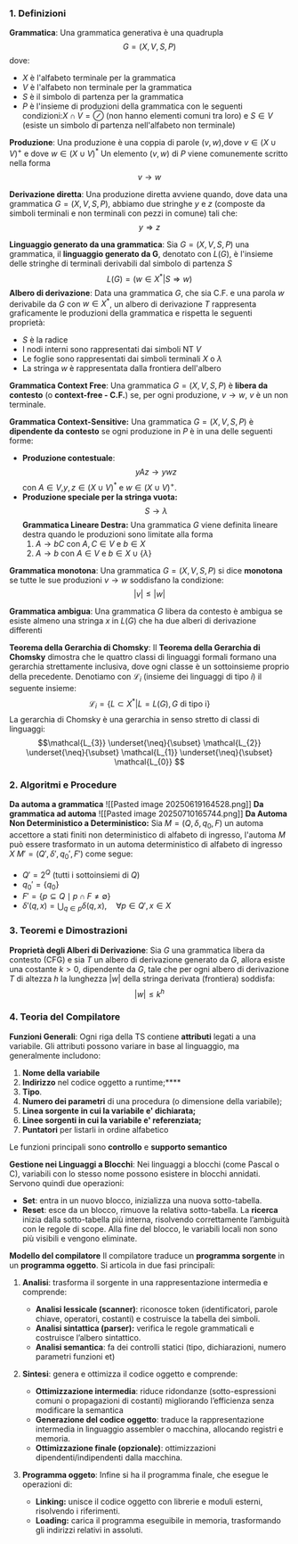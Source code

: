 ### 1. Definizioni
 **Grammatica**:
 Una grammatica generativa è una quadrupla
$$G=(X,V,S,P)$$
dove:
- $X$ è l'alfabeto terminale per la grammatica
- $V$ è l'alfabeto non terminale per la grammatica
- $S$ è il simbolo di partenza per la grammatica
- $P$ è l'insieme di produzioni della grammatica con le seguenti condizioni:$X \cap V = \oslash$ (non hanno elementi comuni tra loro) e $S \in V$ (esiste un simbolo di partenza nell'alfabeto non terminale)

**Produzione**:
Una produzione è una coppia di parole $(v,w)$,dove $v \in (X \cup V)^+$ e dove $w \in (X \cup V)^*$
Un elemento $(v,w)$ di $P$ viene comunemente scritto nella forma
$$v \to w$$

**Derivazione diretta**:
Una produzione diretta avviene quando, dove data una grammatica $G=(X,V,S,P)$, abbiamo due stringhe $y$ e $z$ (composte da simboli terminali e non terminali con pezzi in comune) tali che:
$$y \Rightarrow z$$

**Linguaggio generato da una grammatica**:
Sia $G=(X,V,S,P)$ una grammatica, il **linguaggio generato da G**, denotato con $L(G)$, è l'insieme delle stringhe di terminali derivabili dal simbolo di partenza $S$
$$L(G)=(w \in X^{*} | S \Rightarrow w)$$
 **Albero di derivazione**:
Data una grammatica $G$, che sia C.F. e una parola $w$ derivabile da $G$ con $w \in X^{*}$, un albero di derivazione $T$ rappresenta graficamente le produzioni della grammatica e rispetta le seguenti proprietà:
- $S$ è la radice
- I nodi interni sono rappresentati dai simboli NT $V$
- Le foglie sono rappresentati dai simboli terminali $X$ o $\lambda$
- La stringa $w$ è rappresentata dalla frontiera dell'albero

**Grammatica Context Free**:
Una grammatica $G=(X,V,S,P)$ è **libera da contesto** (o **context-free - C.F.**) se, per ogni produzione, $v\to w$, $v$ è un non terminale.

**Grammatica Context-Sensitive:**
Una grammatica $G=(X,V,S,P)$ è **dipendente da contesto** se ogni produzione in $P$ è in una delle seguenti forme:
- **Produzione contestuale**:$$yAz \to ywz$$ con $A \in V$,$y, z \in (X \cup V)^*$ e $w \in (X \cup V)^+$.
- **Produzione speciale per la stringa vuota:**$$S \rightarrow \lambda$$
**Grammatica Lineare Destra:**
Una grammatica $G$ viene definita lineare destra quando le produzioni sono limitate alla forma
  1. $A \to bC \text{ con } A,C \in V \text{ e } b \in X$
  2. $A \to b \text{ con } A \in V \text{ e } b \in X \cup \{\lambda\}$ 

**Grammatica monotona**:
Una grammatica $G=(X,V,S,P)$ si dice **monotona** se tutte le sue produzioni $v \rightarrow w$ soddisfano la condizione:
$$|v| \leq |w|$$

**Grammatica ambigua**:
Una grammatica $G$ libera da contesto è ambigua se esiste almeno una stringa $x$ in $L(G)$ che ha due alberi di derivazione differenti

**Teorema della Gerarchia di Chomsky**:
Il **Teorema della Gerarchia di Chomsky** dimostra che le quattro classi di linguaggi formali formano una gerarchia strettamente inclusiva, dove ogni classe è un sottoinsieme proprio della precedente.
Denotiamo con $\mathcal{L}_i$ (insieme dei linguaggi di tipo $i$) il seguente insieme:
$$\mathcal{L}_i=\{L \subset X^{*}|L=L(G), G \text{ di tipo i}\}$$
La gerarchia di Chomsky è una gerarchia in senso stretto di classi di linguaggi:
$$\mathcal{L_{3}} \underset{\neq}{\subset} \mathcal{L_{2}} \underset{\neq}{\subset} \mathcal{L_{1}} \underset{\neq}{\subset} \mathcal{L_{0}} $$
### 2. Algoritmi e Procedure
**Da automa a grammatica**
![[Pasted image 20250619164528.png]]
**Da grammatica ad automa**
![[Pasted image 20250710165744.png]]
**Da Automa Non Deterministico a Deterministico:** 
Sia $M = (Q, \delta, q_0, F)$ un automa accettore a stati finiti non deterministico di alfabeto di ingresso, l'automa $M$ può essere trasformato in un automa deterministico di alfabeto di ingresso $X$ $M' = (Q', \delta', q_0', F')$ come segue: 
  - $Q' = 2^Q$ (tutti i sottoinsiemi di $Q$)  
  - $q_0' = \{q_0\}$  
  - $F' = \{p \subseteq Q \mid p \cap F \ne \emptyset\}$  
 - $\delta'(q, x) = \bigcup_{q \in p} \delta(q, x),\quad \forall p \in Q',x \in X$
### 3. Teoremi e Dimostrazioni
**Proprietà degli Alberi di Derivazione**: 
Sia $G$ una grammatica libera da contesto (CFG) e sia $T$ un albero di derivazione generato da $G$, allora esiste una costante $k > 0$, dipendente da $G$, tale che per ogni albero di derivazione $T$ di altezza $h$ la lunghezza $|w|$ della stringa derivata (frontiera) soddisfa:
$$|w| \leq k^h$$
### 4. Teoria del Compilatore
**Funzioni Generali**: 
Ogni riga della TS contiene **attributi** legati a una variabile. Gli attributi possono variare in base al linguaggio, ma generalmente includono:

1. **Nome della variabile**
2. **Indirizzo** nel codice oggetto a runtime;****
3. **Tipo**.
4. **Numero dei parametri** di una procedura (o dimensione della variabile);
5. **Linea sorgente in cui la variabile e' dichiarata;**
6. **Linee sorgenti in cui la variabile e' referenziata;**
7. **Puntatori** per listarli in ordine alfabetico

Le funzioni principali sono **controllo** e **supporto semantico**

**Gestione nei Linguaggi a Blocchi**: 
Nei linguaggi a blocchi (come Pascal o C), variabili con lo stesso nome possono esistere in blocchi annidati. Servono quindi due operazioni:
- **Set**: entra in un nuovo blocco, inizializza una nuova sotto-tabella.
- **Reset**: esce da un blocco, rimuove la relativa sotto-tabella.
La **ricerca** inizia dalla sotto-tabella più interna, risolvendo correttamente l’ambiguità con le regole di scope. Alla fine del blocco, le variabili locali non sono più visibili e vengono eliminate.

**Modello del compilatore**
Il compilatore traduce un **programma sorgente** in un **programma oggetto**.
Si articola in due fasi principali:
1. **Analisi**: trasforma il sorgente in una rappresentazione intermedia e comprende:
	* **Analisi lessicale (scanner)**: riconosce token (identificatori, parole chiave, operatori, costanti) e costruisce la tabella dei simboli.
	* **Analisi sintattica (parser):** verifica le regole grammaticali e costruisce l’albero sintattico.
	* **Analisi semantica**: fa dei controlli statici (tipo, dichiarazioni, numero parametri funzioni et)

2. **Sintesi**: genera e ottimizza il codice oggetto e comprende:
	* **Ottimizzazione intermedia**: riduce ridondanze (sotto-espressioni comuni o propagazioni di costanti) migliorando l’efficienza senza modificare la semantica
	* **Generazione del codice oggetto**: traduce la rappresentazione intermedia in linguaggio assembler o macchina, allocando registri e memoria.
	* **Ottimizzazione finale (opzionale)**: ottimizzazioni dipendenti/indipendenti dalla macchina.

3. **Programma oggeto**: Infine si ha il programma finale, che esegue le operazioni di:
	- **Linking:** unisce il codice oggetto con librerie e moduli esterni, risolvendo i riferimenti.
	- **Loading:** carica il programma eseguibile in memoria, trasformando gli indirizzi relativi in assoluti.
